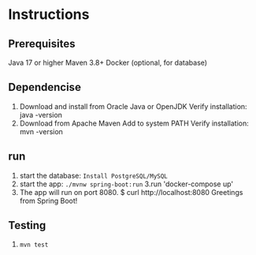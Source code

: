# Instructions

## Prerequisites
Java 17 or higher
Maven 3.8+
Docker (optional, for database)

## Dependencise
1. Download and install from Oracle Java or OpenJDK
   Verify installation: java -version
2. Download from Apache Maven
   Add to system PATH
   Verify installation: mvn -version


## run
1. start the database:
   `Install PostgreSQL/MySQL`
2. start the app:
   `./mvnw spring-boot:run`
3.run 'docker-compose up'
4. The app will run on port 8080.
   $ curl http://localhost:8080
   Greetings from Spring Boot!

## Testing
1. `mvn test`
